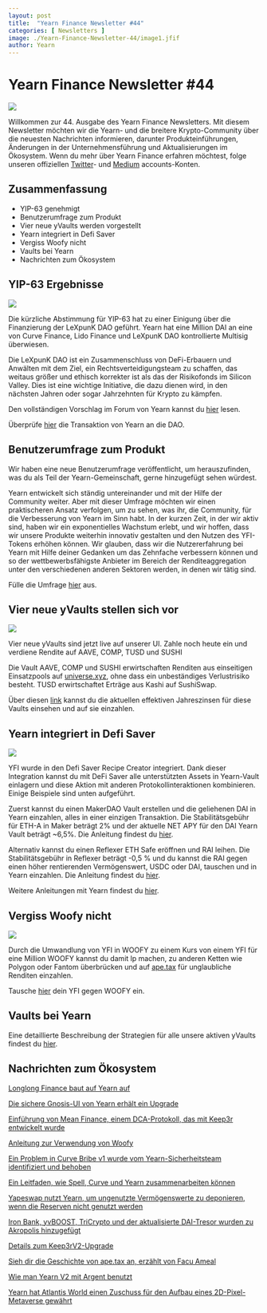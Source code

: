 ```yaml
---
layout: post
title:  "Yearn Finance Newsletter #44"
categories: [ Newsletters ]
image: ./Yearn-Finance-Newsletter-44/image1.jfif
author: Yearn
---
```


# Yearn Finance Newsletter #44

![](image1.jfif)

Willkommen zur 44. Ausgabe des Yearn Finance Newsletters. Mit diesem Newsletter möchten wir die Yearn- und die breitere Krypto-Community über die neuesten Nachrichten informieren, darunter Produkteinführungen, Änderungen in der Unternehmensführung und Aktualisierungen im Ökosystem. Wenn du mehr über Yearn Finance erfahren möchtest, folge unseren offiziellen [Twitter](https://twitter.com/iearnfinance)- und [Medium](https://medium.com/iearn) accounts-Konten.

## **Zusammenfassung**

- YIP-63 genehmigt
- Benutzerumfrage zum Produkt
- Vier neue yVaults werden vorgestellt
- Yearn integriert in Defi Saver
- Vergiss Woofy nicht
- Vaults bei Yearn
- Nachrichten zum Ökosystem

## **YIP-63 Ergebnisse**

![](image2.jfif)

Die kürzliche Abstimmung für YIP-63 hat zu einer Einigung über die Finanzierung der LeXpunK DAO geführt. Yearn hat eine Million DAI an eine von Curve Finance, Lido Finance und LeXpunK DAO kontrollierte Multisig überwiesen.

Die LeXpunK DAO ist ein Zusammenschluss von DeFi-Erbauern und Anwälten mit dem Ziel, ein Rechtsverteidigungsteam zu schaffen, das weitaus größer und ethisch korrekter ist als das der Risikofonds im Silicon Valley. Dies ist eine wichtige Initiative, die dazu dienen wird, in den nächsten Jahren oder sogar Jahrzehnten für Krypto zu kämpfen.

Den vollständigen Vorschlag im Forum von Yearn kannst du [hier](https://gov.yearn.finance/t/yip-63-fund-builder-first-legal-activism-dao/11280) lesen.

Überprüfe [hier](https://etherscan.io/tx/0x0ec0fc55d6dc51b426a254bf2d6de138b1b9a1c3031f4ab3a7b39439fa004392) die Transaktion von Yearn an die DAO.

## **Benutzerumfrage zum Produkt**
 
Wir haben eine neue Benutzerumfrage veröffentlicht, um herauszufinden, was du als Teil der Yearn-Gemeinschaft, gerne hinzugefügt sehen würdest.

Yearn entwickelt sich ständig untereinander und mit der Hilfe der Community weiter. Aber mit dieser Umfrage möchten wir einen praktischeren Ansatz verfolgen, um zu sehen, was ihr, die Community, für die Verbesserung von Yearn im Sinn habt. In der kurzen Zeit, in der wir aktiv sind, haben wir ein exponentielles Wachstum erlebt, und wir hoffen, dass wir unsere Produkte weiterhin innovativ gestalten und den Nutzen des YFI-Tokens erhöhen können. Wir glauben, dass wir die Nutzererfahrung bei Yearn mit Hilfe deiner Gedanken um das Zehnfache verbessern können und so der wettbewerbsfähigste Anbieter im Bereich der Renditeaggregation unter den verschiedenen anderen Sektoren werden, in denen wir tätig sind.

Fülle die Umfrage [hier](https://yearnfinance.typeform.com/to/ojp3J8gn) aus.

## **Vier neue yVaults stellen sich vor**

![](image3.jfif)

Vier neue yVaults sind jetzt live auf unserer UI. Zahle noch heute ein und verdiene Rendite auf AAVE, COMP, TUSD und SUSHI
  
Die Vault AAVE, COMP und SUSHI erwirtschaften Renditen aus einseitigen Einsatzpools auf [universe.xyz](https://universe.xyz/polymorphs), ohne dass ein unbeständiges Verlustrisiko besteht. TUSD erwirtschaftet Erträge aus Kashi auf SushiSwap.

Über diesen [link](https://yearn.finance/vaults) kannst du die aktuellen effektiven Jahreszinsen für diese Vaults einsehen und auf sie einzahlen.

## **Yearn integriert in Defi Saver**

![](image4.jfif)

YFI wurde in den Defi Saver Recipe Creator integriert. Dank dieser Integration kannst du mit DeFi Saver alle unterstützten Assets in Yearn-Vault einlagern und diese Aktion mit anderen Protokollinteraktionen kombinieren. Einige Beispiele sind unten aufgeführt.

Zuerst kannst du einen MakerDAO Vault erstellen und die geliehenen DAI in Yearn einzahlen, alles in einer einzigen Transaktion. Die Stabilitätsgebühr für ETH-A in Maker beträgt 2% und der aktuelle NET APY für den DAI Yearn Vault beträgt ~6,5%. Die Anleitung findest du [hier](https://app.defisaver.com/recipes/create?recipe=V3JhcEV0aEFjdGlvbiwyMDtSZWZsZXhlck9wZW5TYWZlQWN0aW9uLEVUSC1BO1JlZmxleGVyU3VwcGx5QWN0aW9uLCQyLHJlY2lwZSxBbGwgYXZhaWxhYmxlO1JlZmxleGVyR2VuZXJhdGVBY3Rpb24sJDIsNjY2NixyZWNpcGU7U2VsbEFjdGlvbiwweDAzYWI0NTg2MzQ5MTBhYWQyMGVmNWYxYzhlZTk2ZjFkNmFjNTQ5MTkscmVjaXBlLDY2NjYsMHhBMGI4Njk5MWM2MjE4YjM2YzFkMTlENGEyZTlFYjBjRTM2MDZlQjQ4LHJlY2lwZSwxO1llYXJuU3VwcGx5QWN0aW9uLDB4QTBiODY5OTFjNjIxOGIzNmMxZDE5RDRhMmU5RWIwY0UzNjA2ZUI0OCxyZWNpcGUsQWxsIGF2YWlsYWJsZSx3YWxsZXQ%3D).

Alternativ kannst du einen Reflexer ETH Safe eröffnen und RAI leihen. Die Stabilitätsgebühr in Reflexer beträgt -0,5 % und du kannst die RAI gegen einen höher rentierenden Vermögenswert, USDC oder DAI, tauschen und in Yearn einzahlen. Die Anleitung findest du [hier](https://app.defisaver.com/recipes/create?recipe=V3JhcEV0aEFjdGlvbiwyMDtSZWZsZXhlck9wZW5TYWZlQWN0aW9uLEVUSC1BO1JlZmxleGVyU3VwcGx5QWN0aW9uLCQyLHJlY2lwZSxBbGwgYXZhaWxhYmxlO1JlZmxleGVyR2VuZXJhdGVBY3Rpb24sJDIsNjY2NixyZWNpcGU7U2VsbEFjdGlvbiwweDAzYWI0NTg2MzQ5MTBhYWQyMGVmNWYxYzhlZTk2ZjFkNmFjNTQ5MTkscmVjaXBlLDY2NjYsMHhBMGI4Njk5MWM2MjE4YjM2YzFkMTlENGEyZTlFYjBjRTM2MDZlQjQ4LHJlY2lwZSwxO1llYXJuU3VwcGx5QWN0aW9uLDB4QTBiODY5OTFjNjIxOGIzNmMxZDE5RDRhMmU5RWIwY0UzNjA2ZUI0OCxyZWNpcGUsQWxsIGF2YWlsYWJsZSx3YWxsZXQ%3D).

Weitere Anleitungen mit Yearn findest du [hier](https://app.defisaver.com/).

## **Vergiss Woofy nicht**

![](image5.jfif)

Durch die Umwandlung von YFI in WOOFY zu einem Kurs von einem YFI für eine Million WOOFY kannst du damit lp machen, zu anderen Ketten wie Polygon oder Fantom überbrücken und auf [ape.tax](https://ape.tax/) für unglaubliche Renditen einzahlen.

Tausche [hier](https://woofy.finance/) dein YFI gegen WOOFY ein.

## **Vaults bei Yearn**

Eine detaillierte Beschreibung der Strategien für alle unsere aktiven yVaults findest du [hier](https://medium.com/yearn-state-of-the-vaults/the-vaults-at-yearn-9237905ffed3).

## **Nachrichten zum Ökosystem**

[Longlong Finance baut auf Yearn auf](https://twitter.com/longlongfinance/status/1424889905877069826)

[Die sichere Gnosis-UI von Yearn erhält ein Upgrade](https://twitter.com/seanmacaonghais/status/1427229450773618695?s=21)

[Einführung von Mean Finance, einem DCA-Protokoll, das mit Keep3r entwickelt wurde](https://twitter.com/mean_fi/status/1422947694444785666?s=21)

[Anleitung zur Verwendung von Woofy](https://twitter.com/cryptannews/status/1426489521911177217?s=21)

[Ein Problem in Curve Bribe v1 wurde vom Yearn-Sicherheitsteam identifiziert und behoben](https://twitter.com/bantg/status/1426629982328180737?s=21)

[Ein Leitfaden, wie Spell, Curve und Yearn zusammenarbeiten können](https://twitter.com/danielesesta/status/1426547097415913476?s=21)

[Yapeswap nutzt Yearn, um ungenutzte Vermögenswerte zu deponieren, wenn die Reserven nicht genutzt werden](https://twitter.com/yapeswap/status/1427270229839605761)

[Iron Bank, yvBOOST, TriCrypto und der aktualisierte DAI-Tresor wurden zu Akropolis hinzugefügt](https://twitter.com/akropolisio/status/1427258414229442563)

[Details zum Keep3rV2-Upgrade](https://twitter.com/AndreCronjeTech/status/1429021091218006023)

[Sieh dir die Geschichte von ape.tax an, erzählt von Facu Ameal](https://twitter.com/fameal/status/1428382076064174080?s=20)

[Wie man Yearn V2 mit Argent benutzt](https://twitter.com/argentHQ/status/1431205382865760257)

[Yearn hat Atlantis World einen Zuschuss für den Aufbau eines 2D-Pixel-Metaverse gewährt](https://twitter.com/iearnfinance/status/1432387438014435332)
